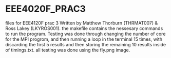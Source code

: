 # EEE4020F_PRAC3
files for EEE4120F prac 3
Written by Matthew Thorburn (THRMAT007) & Ross Lakey (LKYROS001).
the makefile contains the nessesary commands to run the program.
Testing was done through changing the number of core for the MPI progrom, and then running a loop in the terminal 15 times, with discarding the first 5 results and then storing the remaining 10 results inside of timings.txt.
all testing was done using the fly.png image.
